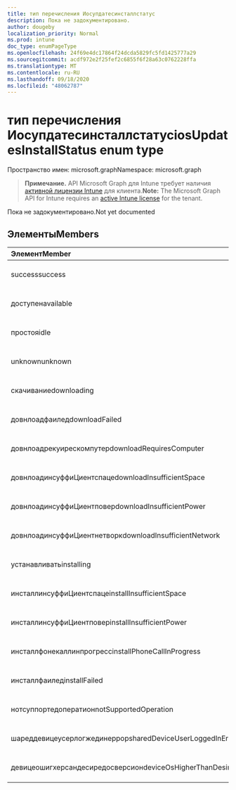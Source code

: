 ```yaml
---
title: тип перечисления Иосупдатесинсталлстатус
description: Пока не задокументировано.
author: dougeby
localization_priority: Normal
ms.prod: intune
doc_type: enumPageType
ms.openlocfilehash: 24f69e4dc17864f24dcda5829fc5fd1425777a29
ms.sourcegitcommit: acdf972e2f25fef2c6855f6f28a63c0762228ffa
ms.translationtype: MT
ms.contentlocale: ru-RU
ms.lasthandoff: 09/18/2020
ms.locfileid: "48062787"
---
```

# <a name="iosupdatesinstallstatus-enum-type"></a><span data-ttu-id="c61cc-103">тип перечисления Иосупдатесинсталлстатус</span><span class="sxs-lookup"><span data-stu-id="c61cc-103">iosUpdatesInstallStatus enum type</span></span>

<span data-ttu-id="c61cc-104">Пространство имен: microsoft.graph</span><span class="sxs-lookup"><span data-stu-id="c61cc-104">Namespace: microsoft.graph</span></span>

> <span data-ttu-id="c61cc-105">**Примечание.** API Microsoft Graph для Intune требует наличия [активной лицензии Intune](https://go.microsoft.com/fwlink/?linkid=839381) для клиента.</span><span class="sxs-lookup"><span data-stu-id="c61cc-105">**Note:** The Microsoft Graph API for Intune requires an [active Intune license](https://go.microsoft.com/fwlink/?linkid=839381) for the tenant.</span></span>

<span data-ttu-id="c61cc-106">Пока не задокументировано.</span><span class="sxs-lookup"><span data-stu-id="c61cc-106">Not yet documented</span></span>

## <a name="members"></a><span data-ttu-id="c61cc-107">Элементы</span><span class="sxs-lookup"><span data-stu-id="c61cc-107">Members</span></span>
|<span data-ttu-id="c61cc-108">Элемент</span><span class="sxs-lookup"><span data-stu-id="c61cc-108">Member</span></span>|<span data-ttu-id="c61cc-109">Значение</span><span class="sxs-lookup"><span data-stu-id="c61cc-109">Value</span></span>|<span data-ttu-id="c61cc-110">Описание</span><span class="sxs-lookup"><span data-stu-id="c61cc-110">Description</span></span>|
|:---|:---|:---|
|<span data-ttu-id="c61cc-111">success</span><span class="sxs-lookup"><span data-stu-id="c61cc-111">success</span></span>|<span data-ttu-id="c61cc-112">нуль</span><span class="sxs-lookup"><span data-stu-id="c61cc-112">0</span></span>|<span data-ttu-id="c61cc-113">Пока не задокументировано.</span><span class="sxs-lookup"><span data-stu-id="c61cc-113">Not yet documented</span></span>|
|<span data-ttu-id="c61cc-114">доступен</span><span class="sxs-lookup"><span data-stu-id="c61cc-114">available</span></span>|<span data-ttu-id="c61cc-115">1 </span><span class="sxs-lookup"><span data-stu-id="c61cc-115">1</span></span>|<span data-ttu-id="c61cc-116">Пока не задокументировано.</span><span class="sxs-lookup"><span data-stu-id="c61cc-116">Not yet documented</span></span>|
|<span data-ttu-id="c61cc-117">простоя</span><span class="sxs-lookup"><span data-stu-id="c61cc-117">idle</span></span>|<span data-ttu-id="c61cc-118">2 </span><span class="sxs-lookup"><span data-stu-id="c61cc-118">2</span></span>|<span data-ttu-id="c61cc-119">Пока не задокументировано.</span><span class="sxs-lookup"><span data-stu-id="c61cc-119">Not yet documented</span></span>|
|<span data-ttu-id="c61cc-120">unknown</span><span class="sxs-lookup"><span data-stu-id="c61cc-120">unknown</span></span>|<span data-ttu-id="c61cc-121">4</span><span class="sxs-lookup"><span data-stu-id="c61cc-121">3</span></span>|<span data-ttu-id="c61cc-122">Пока не задокументировано.</span><span class="sxs-lookup"><span data-stu-id="c61cc-122">Not yet documented</span></span>|
|<span data-ttu-id="c61cc-123">скачивание</span><span class="sxs-lookup"><span data-stu-id="c61cc-123">downloading</span></span>|<span data-ttu-id="c61cc-124">— 2016330712</span><span class="sxs-lookup"><span data-stu-id="c61cc-124">-2016330712</span></span>|<span data-ttu-id="c61cc-125">Пока не задокументировано.</span><span class="sxs-lookup"><span data-stu-id="c61cc-125">Not yet documented</span></span>|
|<span data-ttu-id="c61cc-126">довнлоадфаилед</span><span class="sxs-lookup"><span data-stu-id="c61cc-126">downloadFailed</span></span>|<span data-ttu-id="c61cc-127">— 2016330711</span><span class="sxs-lookup"><span data-stu-id="c61cc-127">-2016330711</span></span>|<span data-ttu-id="c61cc-128">Пока не задокументировано.</span><span class="sxs-lookup"><span data-stu-id="c61cc-128">Not yet documented</span></span>|
|<span data-ttu-id="c61cc-129">довнлоадрекуирескомпутер</span><span class="sxs-lookup"><span data-stu-id="c61cc-129">downloadRequiresComputer</span></span>|<span data-ttu-id="c61cc-130">— 2016330710</span><span class="sxs-lookup"><span data-stu-id="c61cc-130">-2016330710</span></span>|<span data-ttu-id="c61cc-131">Пока не задокументировано.</span><span class="sxs-lookup"><span data-stu-id="c61cc-131">Not yet documented</span></span>|
|<span data-ttu-id="c61cc-132">довнлоадинсуффиЦиентспаце</span><span class="sxs-lookup"><span data-stu-id="c61cc-132">downloadInsufficientSpace</span></span>|<span data-ttu-id="c61cc-133">— 2016330709</span><span class="sxs-lookup"><span data-stu-id="c61cc-133">-2016330709</span></span>|<span data-ttu-id="c61cc-134">Пока не задокументировано.</span><span class="sxs-lookup"><span data-stu-id="c61cc-134">Not yet documented</span></span>|
|<span data-ttu-id="c61cc-135">довнлоадинсуффиЦиентповер</span><span class="sxs-lookup"><span data-stu-id="c61cc-135">downloadInsufficientPower</span></span>|<span data-ttu-id="c61cc-136">— 2016330708</span><span class="sxs-lookup"><span data-stu-id="c61cc-136">-2016330708</span></span>|<span data-ttu-id="c61cc-137">Пока не задокументировано.</span><span class="sxs-lookup"><span data-stu-id="c61cc-137">Not yet documented</span></span>|
|<span data-ttu-id="c61cc-138">довнлоадинсуффиЦиентнетворк</span><span class="sxs-lookup"><span data-stu-id="c61cc-138">downloadInsufficientNetwork</span></span>|<span data-ttu-id="c61cc-139">— 2016330707</span><span class="sxs-lookup"><span data-stu-id="c61cc-139">-2016330707</span></span>|<span data-ttu-id="c61cc-140">Пока не задокументировано.</span><span class="sxs-lookup"><span data-stu-id="c61cc-140">Not yet documented</span></span>|
|<span data-ttu-id="c61cc-141">устанавливать</span><span class="sxs-lookup"><span data-stu-id="c61cc-141">installing</span></span>|<span data-ttu-id="c61cc-142">— 2016330706</span><span class="sxs-lookup"><span data-stu-id="c61cc-142">-2016330706</span></span>|<span data-ttu-id="c61cc-143">Пока не задокументировано.</span><span class="sxs-lookup"><span data-stu-id="c61cc-143">Not yet documented</span></span>|
|<span data-ttu-id="c61cc-144">инсталлинсуффиЦиентспаце</span><span class="sxs-lookup"><span data-stu-id="c61cc-144">installInsufficientSpace</span></span>|<span data-ttu-id="c61cc-145">— 2016330705</span><span class="sxs-lookup"><span data-stu-id="c61cc-145">-2016330705</span></span>|<span data-ttu-id="c61cc-146">Пока не задокументировано.</span><span class="sxs-lookup"><span data-stu-id="c61cc-146">Not yet documented</span></span>|
|<span data-ttu-id="c61cc-147">инсталлинсуффиЦиентповер</span><span class="sxs-lookup"><span data-stu-id="c61cc-147">installInsufficientPower</span></span>|<span data-ttu-id="c61cc-148">— 2016330704</span><span class="sxs-lookup"><span data-stu-id="c61cc-148">-2016330704</span></span>|<span data-ttu-id="c61cc-149">Пока не задокументировано.</span><span class="sxs-lookup"><span data-stu-id="c61cc-149">Not yet documented</span></span>|
|<span data-ttu-id="c61cc-150">инсталлфонекаллинпрогресс</span><span class="sxs-lookup"><span data-stu-id="c61cc-150">installPhoneCallInProgress</span></span>|<span data-ttu-id="c61cc-151">— 2016330703</span><span class="sxs-lookup"><span data-stu-id="c61cc-151">-2016330703</span></span>|<span data-ttu-id="c61cc-152">Пока не задокументировано.</span><span class="sxs-lookup"><span data-stu-id="c61cc-152">Not yet documented</span></span>|
|<span data-ttu-id="c61cc-153">инсталлфаилед</span><span class="sxs-lookup"><span data-stu-id="c61cc-153">installFailed</span></span>|<span data-ttu-id="c61cc-154">— 2016330702</span><span class="sxs-lookup"><span data-stu-id="c61cc-154">-2016330702</span></span>|<span data-ttu-id="c61cc-155">Пока не задокументировано.</span><span class="sxs-lookup"><span data-stu-id="c61cc-155">Not yet documented</span></span>|
|<span data-ttu-id="c61cc-156">нотсуппортедоператион</span><span class="sxs-lookup"><span data-stu-id="c61cc-156">notSupportedOperation</span></span>|<span data-ttu-id="c61cc-157">— 2016330701</span><span class="sxs-lookup"><span data-stu-id="c61cc-157">-2016330701</span></span>|<span data-ttu-id="c61cc-158">Пока не задокументировано.</span><span class="sxs-lookup"><span data-stu-id="c61cc-158">Not yet documented</span></span>|
|<span data-ttu-id="c61cc-159">шареддевицеусерлогжединеррор</span><span class="sxs-lookup"><span data-stu-id="c61cc-159">sharedDeviceUserLoggedInError</span></span>|<span data-ttu-id="c61cc-160">— 2016330699</span><span class="sxs-lookup"><span data-stu-id="c61cc-160">-2016330699</span></span>|<span data-ttu-id="c61cc-161">Пока не задокументировано.</span><span class="sxs-lookup"><span data-stu-id="c61cc-161">Not yet documented</span></span>|
|<span data-ttu-id="c61cc-162">девицеошигхерсандесиредосверсион</span><span class="sxs-lookup"><span data-stu-id="c61cc-162">deviceOsHigherThanDesiredOsVersion</span></span>|<span data-ttu-id="c61cc-163">— 2016330696</span><span class="sxs-lookup"><span data-stu-id="c61cc-163">-2016330696</span></span>|<span data-ttu-id="c61cc-164">Пока не задокументировано.</span><span class="sxs-lookup"><span data-stu-id="c61cc-164">Not yet documented</span></span>|









